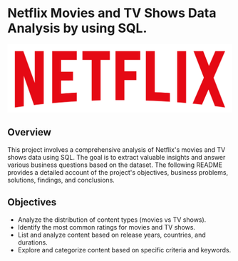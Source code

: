 # Netflix Movies and TV Shows Data Analysis by using SQL. 
![NETFLIX LOGO](https://github.com/salma735/Netflix_Sql_Project/blob/main/logo.png)
## Overview
This project involves a comprehensive analysis of Netflix's movies and TV shows data using SQL. The goal is to extract valuable insights and answer various business questions based on the dataset. The following README provides a detailed account of the project's objectives, business problems, solutions, findings, and conclusions.

## Objectives
* Analyze the distribution of content types (movies vs TV shows).
* Identify the most common ratings for movies and TV shows.
* List and analyze content based on release years, countries, and durations.
* Explore and categorize content based on specific criteria and keywords.
